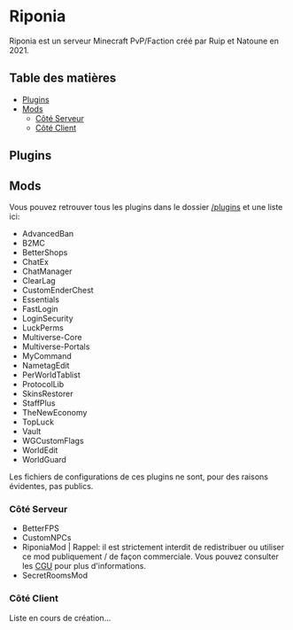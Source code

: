 # Riponia
Riponia est un serveur Minecraft PvP/Faction créé par Ruip et Natoune en 2021.

## Table des matières

- [Plugins](#plugins)
- [Mods](#mods)
  - [Côté Serveur](#côté-serveur)
  - [Côté Client](#côté-client)

## Plugins


## Mods
Vous pouvez retrouver tous les plugins dans le dossier [/plugins](https://github.com/Riponia/plugins) et une liste ici:

* AdvancedBan
* B2MC
* BetterShops
* ChatEx
* ChatManager
* ClearLag
* CustomEnderChest
* Essentials
* FastLogin
* LoginSecurity
* LuckPerms
* Multiverse-Core
* Multiverse-Portals
* MyCommand
* NametagEdit
* PerWorldTablist
* ProtocolLib
* SkinsRestorer
* StaffPlus
* TheNewEconomy
* TopLuck
* Vault
* WGCustomFlags
* WorldEdit
* WorldGuard

Les fichiers de configurations de ces plugins ne sont, pour des raisons évidentes, pas publics.

### Côté Serveur

* BetterFPS
* CustomNPCs
* RiponiaMod | Rappel: il est strictement interdit de redistribuer ou utiliser ce mod publiquement / de façon commerciale. Vous pouvez consulter les [CGU](https://riponia.tk/CGU) pour plus d'informations. 
* SecretRoomsMod

### Côté Client

Liste en cours de création...

